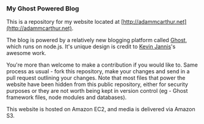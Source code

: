 ### My Ghost Powered Blog

This is a repository for my website located at [http://adammcarthur.net](http://adammcarthur.net).

The blog is powered by a relatively new blogging platform called [Ghost](https://ghost.org/), which runs on node.js. It's unique design is credit to [Kevin Jannis](https://github.com/KevinJannis)'s awesome work.

You're more than welcome to make a contribution if you would like to. Same process as usual - fork this repository, make your changes and send in a pull request outlining your changes. Note that most files that power the website have been hidden from this public repository, either for security purposes or they are not worth being kept in version control (eg - Ghost framework files, node modules and databases).

This website is hosted on Amazon EC2, and media is delivered via Amazon S3.